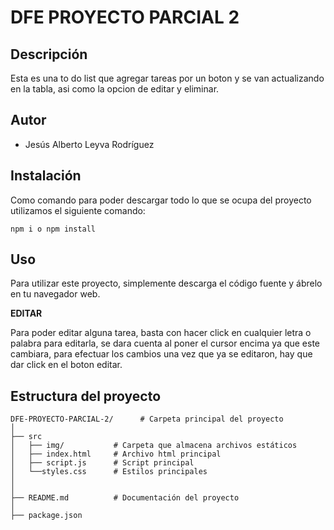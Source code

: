 <!DOCTYPE html>
<html>
<head>
    <meta charset="UTF-8">
</head>
<body>
    <h1>DFE PROYECTO PARCIAL 2</h1>
    <h2>Descripción</h2>
    <p>Esta es una to do list que agregar tareas por un boton y se van actualizando en la tabla, asi como la opcion de editar y eliminar.</p>
    <h2>Autor</h2>
    <ul>
        <li>Jesús Alberto Leyva Rodríguez</li>
    </ul>
    <h2>Instalación</h2>
    <p>Como comando para poder descargar todo lo que se ocupa del proyecto utilizamos el siguiente comando:</p>

    npm i o npm install

<h2>Uso</h2>
    <p>Para utilizar este proyecto, simplemente descarga el código fuente y ábrelo en tu navegador web.</p>
    <p><strong>EDITAR</strong></p>
    <p>Para poder editar alguna tarea, basta con hacer click en cualquier letra o palabra para editarla, se dara cuenta al poner el cursor encima ya que este cambiara, para efectuar los cambios una vez que ya se editaron, hay que dar click en el boton editar.</p>
    <h2>Estructura del proyecto</h2>

    DFE-PROYECTO-PARCIAL-2/      # Carpeta principal del proyecto
    │
    ├── src
    │   ├── img/           # Carpeta que almacena archivos estáticos
    │   ├── index.html     # Archivo html principal
    │   ├── script.js      # Script principal
    │   └──styles.css      # Estilos principales
    │
    │
    ├── README.md          # Documentación del proyecto
    │
    ├── package.json

</body>
</html>